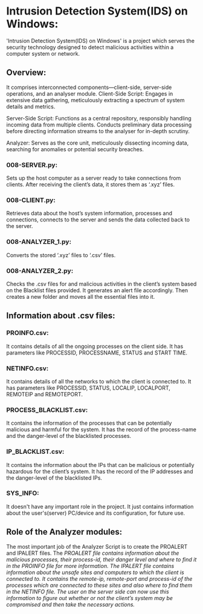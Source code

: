 # Intrusion Detection System(IDS) on Windows:
'Intrusion Detection System(IDS) on Windows' is a project which serves the security technology designed to detect malicious activities within a computer system or network.
## Overview:
It comprises interconnected components—client-side, server-side operations, and an analyser module. 
Client-Side Script: Engages in extensive data gathering, meticulously extracting a spectrum of system details and metrics.

Server-Side Script: Functions as a central repository, responsibly handling incoming data from multiple clients. Conducts preliminary data processing before directing information streams to the analyser for in-depth scrutiny.

Analyzer: Serves as the core unit, meticulously dissecting incoming data, searching for anomalies or potential security breaches.

### 008-SERVER.py:
Sets up the host computer as a server ready to take connections from clients. After receiving the client’s data, it stores them as ‘.xyz’ files.

### 008-CLIENT.py:
Retrieves data about the host’s system information, processes and connections, connects to the server and sends the data collected back to the server.

### 008-ANALYZER_1.py:
Converts the stored ‘.xyz’ files to ‘.csv’ files.

### 008-ANALYZER_2.py:
Checks the .csv files for and malicious activities in the client’s 	system based on the Blacklist files provided. It generates an alert file accordingly. Then creates a new folder and moves all the essential files into it.

## Information about .csv files:
### PROINFO.csv:
It contains details of all the ongoing processes on the client side. It has parameters like PROCESSID, PROCESSNAME, STATUS and START TIME.
### NETINFO.csv:
It contains details of all the networks to which the client is connected to. It has parameters like PROCESSID, STATUS, LOCALIP, LOCALPORT, REMOTEIP and REMOTEPORT.
### PROCESS_BLACKLIST.csv:
It contains the information of the processes that can be potentially malicious and harmful for the system. It has the record of the process-name and the danger-level of the blacklisted processes.
### IP_BLACKLIST.csv:
It contains the information about the IPs that can be malicious or potentially hazardous for the client’s system. It has the record of the IP addresses and the danger-level of the blacklisted IPs.
### SYS_INFO:
It doesn't have any important role in the project. It just contains information about the user's(server) PC/device and its configuration, for future use.

## Role of the Analyzer modules:
The most important job of the Analyzer Script is to create the PROALERT and IPALERT files.
The <I> PROALERT file contains information about the malicious processes, their process-id, their danger level and where to find it in the PROINFO file for more information.
The <I> IPALERT file contains information about the unsafe sites and computers to which the client is connected to. It contains the remote-ip, remote-port and process-id of the processes which are connected to these sites and also where to find them in the NETINFO file.
The user on the server side can now use this information to figure out whether or not the client’s system may be compromised and then take the necessary actions. 

